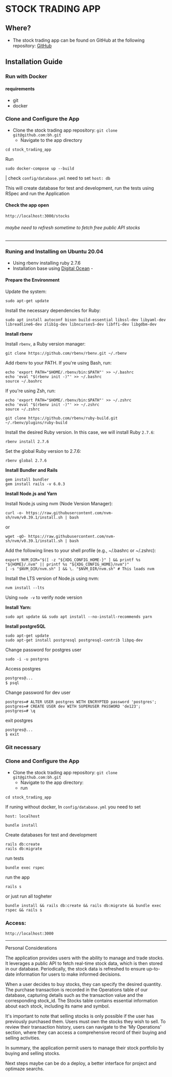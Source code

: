 # STOCK TRADING APP
## Where?
- The stock trading app can be found on GitHub at the following repository: [GitHub](https://github.com/ler-Rith)

## Installation Guide

### Run with Docker
#### requirements
- git
- docker

### Clone and Configure the App
- Clone the stock trading app repository:
    `git clone git@github.com:bh.git`
  - Navigate to the app directory 
~~~
cd stock_trading_app
~~~
Run
~~~
sudo docker-compose up --build 
~~~
| check  `config/database.yml` need to set `host: db`

This will create database for test and development, run the tests using RSpec and run the Application
#### Check the app open

`http://localhost:3000/stocks`

###### maybe need to refresh sometime to fetch free public API stocks

----------------------------------------------------------------    

### Runing and Installing on Ubuntu 20.04
- Using rbenv installing ruby 2.7.6
- Installation base using [Digital Ocean](https://www.digitalocean.com/community/tutorials/how-to-install-ruby-on-rails-with-rbenv-on-ubuntu-18-04-pt) - 

#### Prepare the Environment

Update the system:
```
sudo apt-get update
```
Install the necessary dependencies for Ruby:

```
sudo apt install autoconf bison build-essential libssl-dev libyaml-dev libreadline6-dev zlib1g-dev libncurses5-dev libffi-dev libgdbm-dev
```

**Install rbenv**

Install `rbenv`, a Ruby version manager:

```
git clone https://github.com/rbenv/rbenv.git ~/.rbenv
```

Add rbenv to your PATH. If you're using Bash, run:

```
echo 'export PATH="$HOME/.rbenv/bin:$PATH"' >> ~/.bashrc
echo 'eval "$(rbenv init -)"' >> ~/.bashrc
source ~/.bashrc
```

If you're using Zsh, run:

```
echo 'export PATH="$HOME/.rbenv/bin:$PATH"' >> ~/.zshrc
echo 'eval "$(rbenv init -)"' >> ~/.zshrc
source ~/.zshrc
```
```
git clone https://github.com/rbenv/ruby-build.git ~/.rbenv/plugins/ruby-build
```

Install the desired Ruby version. In this case, we will install Ruby `2.7.6`:

```
rbenv install 2.7.6
```

Set the global Ruby version to 2.7.6:

```
rbenv global 2.7.6
```

**Install Bundler and Rails**

```
gem install bundler
gem install rails -v 6.0.3
```

**Install Node.js and Yarn**

Install Node.js using nvm (Node Version Manager):

```
curl -o- https://raw.githubusercontent.com/nvm-sh/nvm/v0.39.1/install.sh | bash
```

or

```
wget -qO- https://raw.githubusercontent.com/nvm-sh/nvm/v0.39.1/install.sh | bash
```

Add the following lines to your shell profile (e.g., ~/.bashrc or ~/.zshrc):

```
export NVM_DIR="$([ -z "${XDG_CONFIG_HOME-}" ] && printf %s "${HOME}/.nvm" || printf %s "${XDG_CONFIG_HOME}/nvm")"
[ -s "$NVM_DIR/nvm.sh" ] && \. "$NVM_DIR/nvm.sh" # This loads nvm
```

Install the LTS version of Node.js using nvm:

`nvm install --lts`

Using `node -v` to verify node version 

**Install Yarn:**

```
sudo apt update && sudo apt install --no-install-recommends yarn
```

**Install postgreSQL**

```
sudo apt-get update
sudo apt-get install postgresql postgresql-contrib libpq-dev
```

Change password for postgres user

```
sudo -i -u postgres
```

Access postgres 

```bash
postgres@...
$ psql
```

Change password for dev user

```
postgres=# ALTER USER postgres WITH ENCRYPTED password 'postgres';
postgres=# CREATE USER dev WITH SUPERUSER PASSWORD 'de123';
postgres=# \q
```

exit postgres

```
postgres@...
$ exit
```

### Git necessary

### Clone and Configure the App
- Clone the stock trading app repository:
    `git clone git@github.com:bh.git`
  - Navigate to the app directory:
  - run
~~~
cd stock_trading_app
~~~
If runing without docker, In `config/database.yml` you need to set

`host: localhost`
~~~
bundle install
~~~
Create databases for test and development
~~~
rails db:create
rails db:migrate
~~~
run tests
~~~
bundle exec rspec
~~~
run the app 
~~~
rails s
~~~
or just run all togheter
~~~
bundle install && rails db:create && rails db:migrate && bundle exec rspec && rails s
~~~
### Access:
~~~
http://localhost:3000
~~~

-----
Personal Considerations


The application provides users with the ability to manage and trade stocks. It leverages a public API to fetch real-time stock data, which is then stored in our database. Periodically, the stock data is refreshed to ensure up-to-date information for users to make informed decisions.

When a user decides to buy stocks, they can specify the desired quantity. The purchase transaction is recorded in the Operations table of our database, capturing details such as the transaction value and the corresponding stock_id. The Stocks table contains essential information about each stock, including its name and symbol.

It's important to note that selling stocks is only possible if the user has previously purchased them. Users must own the stocks they wish to sell. To review their transaction history, users can navigate to the 'My Operations' section, where they can access a comprehensive record of their buying and selling activities.

In summary, the application permit users to manage their stock portfolio by buying and selling stocks.

Next steps maybe can be do a deploy, a better interface for project and optimaze searchs.
